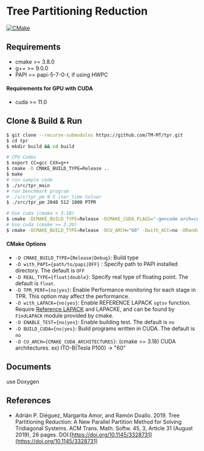 # Tree Partitioning Reduction

[![CMake](https://github.com/TM-MT/tpr/actions/workflows/cmake.yml/badge.svg)](https://github.com/TM-MT/tpr/actions/workflows/cmake.yml)

## Requirements
 - cmake >= 3.8.0
 - g++ >= 9.0.0
 - PAPI == papi-5-7-0-t, if using HWPC

#### Requirements for GPU with CUDA
 - cuda >= 11.0

## Clone & Build & Run

```sh
$ git clone --recurse-submodules https://github.com/TM-MT/tpr.git
$ cd tpr
$ mkdir build && cd build

# CPU Codes
$ export CC=gcc CXX=g++
$ cmake -D CMAKE_BUILD_TYPE=Release ..
$ make
# run sample code
$ ./src/tpr_main
# run benchmark program
# ./src/tpr_pm N S iter_time Solver
$ ./src/tpr_pm 2048 512 1000 PTPR

# Use cuda (cmake < 3.18)
$ cmake -DCMAKE_BUILD_TYPE=Release -DCMAKE_CUDA_FLAGS="-gencode arch=compute_75,code=sm_75"  -Dwith_ACC=no -DRandom_BuildTests=no -DBUILD_CUDA=yes ..
# Use cuda (cmake >= 3.20)
$ cmake -DCMAKE_BUILD_TYPE=Release -DCU_ARCH="60" -Dwith_ACC=no -DRandom_BuildTests=no -DBUILD_CUDA=yes ..
```

#### CMake Options
 - `-D CMAKE_BUILD_TYPE={Release|Debug}`: Build type
 - `-D with_PAPI={path/to/papi|OFF}` : Specify path to PAPI installed directory. The default is `OFF`
 - `-D REAL_TYPE={float|double}`: Specify real type of floating point. The default is `float`.
 - `-D TPR_PERF={no|yes}`: Enable Performance monitoring for each stage in TPR. This option may affect the performance.
 - `-D with_LAPACK={no|yes}`: Enable REFERENCE LAPACK `sgtsv` function. Require [Reference LAPACK](http://netlib.org/lapack/) and LAPACKE, and can be found by `FindLAPACK` module provided by cmake.
 - `-D ENABLE_TEST={no|yes}`: Enable building test. The default is `no`
 - `-D BUILD_CUDA={no|yes}`: Build programs written in CUDA. The default is `no`
 - `-D CU_ARCH={CMAKE_CUDA_ARCHITECTURES}`: (cmake >= 3.18) CUDA architectures. ex) ITO-B(Tesla P100) -> "60"

## Documents
use Doxygen

## References
 - Adrián P. Diéguez, Margarita Amor, and Ramón Doallo. 2019. Tree Partitioning Reduction: A New Parallel Partition Method for Solving Tridiagonal Systems. ACM Trans. Math. Softw. 45, 3, Article 31 (August 2019), 26 pages. DOI:[https://doi.org/10.1145/3328731](https://doi.org/10.1145/3328731)

